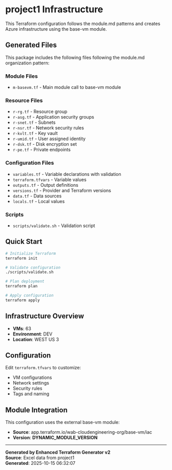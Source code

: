 # project1 Infrastructure

This Terraform configuration follows the module.md patterns and creates Azure infrastructure using the base-vm module.

## Generated Files

This package includes the following files following the module.md organization pattern:

### Module Files
- `m-basevm.tf` - Main module call to base-vm module

### Resource Files  
- `r-rg.tf` - Resource group
- `r-asg.tf` - Application security groups
- `r-snet.tf` - Subnets
- `r-nsr.tf` - Network security rules
- `r-kvlt.tf` - Key vault
- `r-umid.tf` - User assigned identity
- `r-dsk.tf` - Disk encryption set
- `r-pe.tf` - Private endpoints

### Configuration Files
- `variables.tf` - Variable declarations with validation
- `terraform.tfvars` - Variable values
- `outputs.tf` - Output definitions
- `versions.tf` - Provider and Terraform versions
- `data.tf` - Data sources
- `locals.tf` - Local values

### Scripts
- `scripts/validate.sh` - Validation script

## Quick Start

```bash
# Initialize Terraform
terraform init

# Validate configuration
./scripts/validate.sh

# Plan deployment
terraform plan

# Apply configuration
terraform apply
```

## Infrastructure Overview

- **VMs**: 63
- **Environment**: DEV
- **Location**: WEST US 3

## Configuration

Edit `terraform.tfvars` to customize:
- VM configurations
- Network settings
- Security rules
- Tags and naming

## Module Integration

This configuration uses the external base-vm module:
- **Source**: app.terraform.io/wab-cloudengineering-org/base-vm/iac
- **Version**: __DYNAMIC_MODULE_VERSION__

---

**Generated by Enhanced Terraform Generator v2**  
**Source**: Excel data from project1  
**Generated**: 2025-10-15 06:32:07
